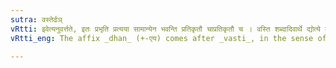 ```yaml
---
sutra: वस्तेर्ढञ्
vRtti: इवेत्यनुवर्त्तते, इतः प्रभृति प्रत्यया सामान्येन भवन्ति प्रतिकृतौ चाप्रतिकृतौ च । वस्ति शब्दादिवार्थे द्योत्ये ढञ् प्रत्ययो भवति ॥
vRtti_eng: The affix _dhan_ (+-एय) comes after _vasti_, in the sense of 'like this'.

---
```

